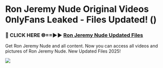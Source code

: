 # Ron Jeremy Nude Original Videos 0nlyFans Leaked - Files Updated! ()

<h3>🔴 CLICK HERE 🌐==►► <a href="https://tinyurl.com/2p9ay9w9" rel="nofollow">Ron Jeremy Nude Updated Files</a></h3>

Get Ron Jeremy Nude and all content. Now you can access all videos and pictures of Ron Jeremy Nude. New Updated Files 2025!

[![](https://i.imgur.com/KQgVmj3.gif)](https://tinyurl.com/2p9ay9w9)
